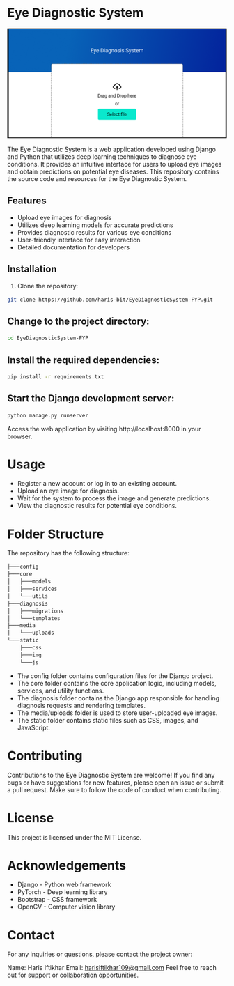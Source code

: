 # Eye Diagnostic System

![Upload a file to diagnose](edspic.png)

The Eye Diagnostic System is a web application developed using Django and Python that utilizes deep learning techniques to diagnose eye conditions. It provides an intuitive interface for users to upload eye images and obtain predictions on potential eye diseases. This repository contains the source code and resources for the Eye Diagnostic System.

## Features

- Upload eye images for diagnosis
- Utilizes deep learning models for accurate predictions
- Provides diagnostic results for various eye conditions
- User-friendly interface for easy interaction
- Detailed documentation for developers

## Installation

1. Clone the repository:

```bash
git clone https://github.com/haris-bit/EyeDiagnosticSystem-FYP.git
```


## Change to the project directory:
```bash
cd EyeDiagnosticSystem-FYP
```

## Install the required dependencies:
```bash
pip install -r requirements.txt
```

## Start the Django development server:
```bash
python manage.py runserver
```

Access the web application by visiting http://localhost:8000 in your browser.

# Usage

- Register a new account or log in to an existing account.
- Upload an eye image for diagnosis.
- Wait for the system to process the image and generate predictions.
- View the diagnostic results for potential eye conditions.

# Folder Structure
The repository has the following structure:

```bash
├───config
├───core
│   ├───models
│   ├───services
│   └───utils
├───diagnosis
│   ├───migrations
│   └───templates
├───media
│   └───uploads
└───static
    ├───css
    ├───img
    └───js
```

- The config folder contains configuration files for the Django project.
- The core folder contains the core application logic, including models, services, and utility functions.
- The diagnosis folder contains the Django app responsible for handling diagnosis requests and rendering templates.
- The media/uploads folder is used to store user-uploaded eye images.
- The static folder contains static files such as CSS, images, and JavaScript.

# Contributing
Contributions to the Eye Diagnostic System are welcome! If you find any bugs or have suggestions for new features, please open an issue or submit a pull request. Make sure to follow the code of conduct when contributing.

# License
This project is licensed under the MIT License.

# Acknowledgements

- Django - Python web framework
- PyTorch - Deep learning library
- Bootstrap - CSS framework
- OpenCV - Computer vision library

# Contact

For any inquiries or questions, please contact the project owner:

Name: Haris Iftikhar
Email: harisiftikhar109@gmail.com
Feel free to reach out for support or collaboration opportunities.